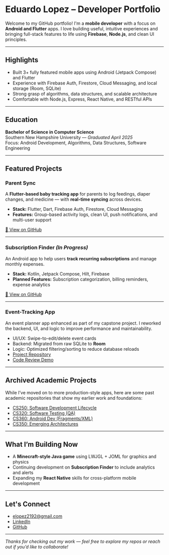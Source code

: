 # Eduardo Lopez – Developer Portfolio

Welcome to my GitHub portfolio! I'm a **mobile developer** with a focus on **Android and Flutter** apps. I love building useful, intuitive experiences and bringing full-stack features to life using **Firebase**, **Node.js**, and clean UI principles.

---

##  Highlights

-  Built 3+ fully featured mobile apps using Android (Jetpack Compose) and Flutter  
-  Experience with Firebase Auth, Firestore, Cloud Messaging, and local storage (Room, SQLite)  
-  Strong grasp of algorithms, data structures, and scalable architecture  
-  Comfortable with Node.js, Express, React Native, and RESTful APIs  

---

## Education

**Bachelor of Science in Computer Science**  
Southern New Hampshire University — *Graduated April 2025*  
Focus: Android Development, Algorithms, Data Structures, Software Engineering

---

## Featured Projects

### Parent Sync  
A **Flutter-based baby tracking app** for parents to log feedings, diaper changes, and medicine — with **real-time syncing** across devices.

- **Stack:** Flutter, Dart, Firebase Auth, Firestore, Cloud Messaging  
- **Features:** Group-based activity logs, clean UI, push notifications, and multi-user support

[🔗 View on GitHub](https://github.com/elopez92/parent-sync)

---

### Subscription Finder *(In Progress)*  
An Android app to help users **track recurring subscriptions** and manage monthly expenses.

- **Stack:** Kotlin, Jetpack Compose, Hilt, Firebase  
- **Planned Features:** Subscription categorization, billing reminders, expense analytics

[🔗 View on GitHub](https://github.com/elopez92/subscription-finder)

---

### Event-Tracking App  
An event planner app enhanced as part of my capstone project. I reworked the backend, UI, and logic to improve performance and maintainability.

-  UI/UX: Swipe-to-edit/delete event cards  
-  Backend: Migrated from raw SQLite to **Room**  
-  Logic: Optimized filtering/sorting to reduce database reloads  
-  [Project Repository](https://github.com/elopez92/event-tracking-app)  
-  [Code Review Demo](https://youtu.be/-4NcYo8FIDo)

---

## Archived Academic Projects

While I’ve moved on to more production-style apps, here are some past academic repositories that show my earlier work and foundations:

- [CS250: Software Development Lifecycle](https://github.com/elopez92/CS-250-Software-Development-Lifecycle)  
- [CS320: Software Testing (QA)](https://github.com/elopez92/CS-320-H7026-Software-Test-Automation-QA)  
- [CS360: Android Dev (Fragments/XML)](https://github.com/elopez92/CS-360-Mobile-Architect-Programming)  
- [CS350: Emerging Architectures](https://github.com/elopez92/CS-350-Emerging-Sys-Arch-Tech)

---

## What I’m Building Now

- A **Minecraft-style Java game** using LWJGL + JOML for graphics and physics  
- Continuing development on **Subscription Finder** to include analytics and alerts  
- Expanding my **React Native** skills for cross-platform mobile development  

---

## Let's Connect

-  [elopez2192@gmail.com](mailto:elopez2192@gmail.com)  
-  [LinkedIn](https://www.linkedin.com/in/eduardo-lopez1992)  
-  [GitHub](https://github.com/elopez92)

---

*Thanks for checking out my work — feel free to explore my repos or reach out if you’d like to collaborate!*
